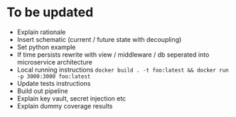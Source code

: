 # To be updated

- Explain rationale
- Insert schematic (current / future state with decoupling)
- Set python example 
- If time persists rewrite with view / middleware / db seperated into microservice architecture
- Local running instructions ```docker build . -t foo:latest && docker run -p 3000:3000 foo:latest```
- Update tests instructions 
- Build out pipeline
- Explain key vault, secret injection etc
- Explain dummy coverage results
